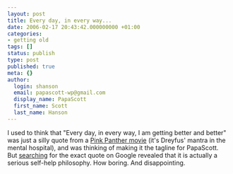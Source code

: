 ```yaml
---
layout: post
title: Every day, in every way...
date: 2006-02-17 20:43:42.000000000 +01:00
categories:
- getting old
tags: []
status: publish
type: post
published: true
meta: {}
author:
  login: shanson
  email: papascott-wp@gmail.com
  display_name: PapaScott
  first_name: Scott
  last_name: Hanson
---
```

<p>I used to think that "Every day, in every way, I am getting better and better" was just a silly quote from a <a href="http://www.imdb.com/title/tt0075066/" title="The Pink Panther Strikes Again (1976)">Pink Panther movie</a> (it's Dreyfus' mantra in the mental hospital), and was thinking of making it the tagline for PapaScott. But <a href="http://www.google.com/search?q=%22Every+day%2C+in+every+way%2C+I+am+getting+better+and+better.%22" title="Every day, in every way, I am getting better and better. - Google Search">searching</a> for the exact quote on Google revealed that it is actually a serious self-help philosophy. How boring. And disappointing. </p>
